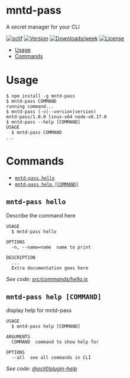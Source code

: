 mntd-pass
=========

A secret manager for your CLI

[![oclif](https://img.shields.io/badge/cli-oclif-brightgreen.svg)](https://oclif.io)
[![Version](https://img.shields.io/npm/v/mntd-pass.svg)](https://npmjs.org/package/mntd-pass)
[![Downloads/week](https://img.shields.io/npm/dw/mntd-pass.svg)](https://npmjs.org/package/mntd-pass)
[![License](https://img.shields.io/npm/l/mntd-pass.svg)](https://github.com/nodejs/mntd-pass/blob/master/package.json)

<!-- toc -->
* [Usage](#usage)
* [Commands](#commands)
<!-- tocstop -->
# Usage
<!-- usage -->
```sh-session
$ npm install -g mntd-pass
$ mntd-pass COMMAND
running command...
$ mntd-pass (-v|--version|version)
mntd-pass/1.0.0 linux-x64 node-v8.17.0
$ mntd-pass --help [COMMAND]
USAGE
  $ mntd-pass COMMAND
...
```
<!-- usagestop -->
# Commands
<!-- commands -->
* [`mntd-pass hello`](#mntd-pass-hello)
* [`mntd-pass help [COMMAND]`](#mntd-pass-help-command)

## `mntd-pass hello`

Describe the command here

```
USAGE
  $ mntd-pass hello

OPTIONS
  -n, --name=name  name to print

DESCRIPTION
  ...
  Extra documentation goes here
```

_See code: [src/commands/hello.js](https://github.com/nodejs/mntd-pass/blob/v1.0.0/src/commands/hello.js)_

## `mntd-pass help [COMMAND]`

display help for mntd-pass

```
USAGE
  $ mntd-pass help [COMMAND]

ARGUMENTS
  COMMAND  command to show help for

OPTIONS
  --all  see all commands in CLI
```

_See code: [@oclif/plugin-help](https://github.com/oclif/plugin-help/blob/v3.1.0/src/commands/help.ts)_
<!-- commandsstop -->

